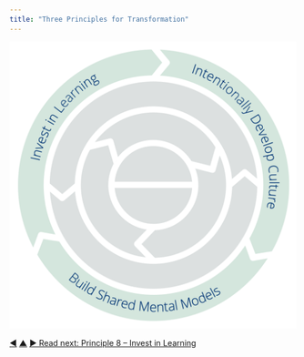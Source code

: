 ```yaml
---
title: "Three Principles for Transformation"
---
```




![Three Principles for Transformation: Invest in Learning – Intentionally Develop Culture – Build Shared Mental Models](img/csf/csf-light-transformation.png)


<div class="bottom-nav">
<a href="collaborate-on-dependencies.html" title="Back to: Principle 7 – Collaborate on Dependencies">◀</a> <a href="csf.html" title="Up: A Common Sense Framework for Organizations and Teams">▲</a> <a href="invest-in-learning.html" title="Read next: Principle 8 – Invest in Learning">▶ Read next: Principle 8 – Invest in Learning</a>
</div>


<script type="text/javascript">
Mousetrap.bind('g n', function() {
    window.location.href = 'invest-in-learning.html';
    return false;
});
</script>

